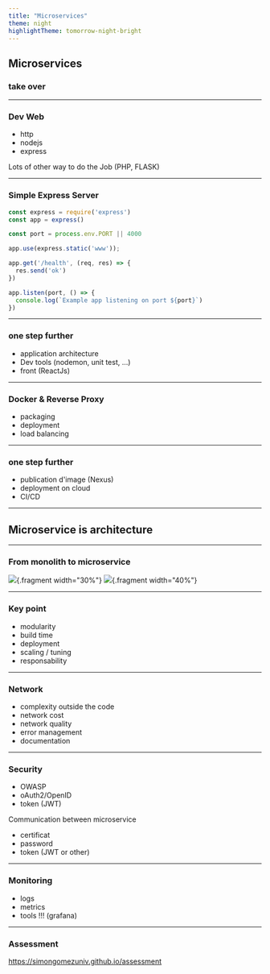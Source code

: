 ```yaml
---
title: "Microservices"
theme: night
highlightTheme: tomorrow-night-bright
---
```


## Microservices
### take over

---

### Dev Web
- http
- nodejs 
- express

Lots of other way to do the Job (PHP, FLASK)

---

### Simple Express Server

```javascript
const express = require('express')
const app = express()

const port = process.env.PORT || 4000

app.use(express.static('www'));

app.get('/health', (req, res) => {
  res.send('ok')
})

app.listen(port, () => {
  console.log(`Example app listening on port ${port}`)
})

```

---

###  one step further

- application architecture
- Dev tools (nodemon, unit test, ...)
- front (ReactJs)


---

### Docker & Reverse Proxy
- packaging
- deployment
- load balancing

---

###  one step further

- publication d'image (Nexus)
- deployment on cloud
- CI/CD

---

## Microservice is architecture

---

### From monolith to microservice

![](monolith.jpg){.fragment width="30%"}
![](monolith_split.jpg){.fragment width="40%"}


---


### Key point

- modularity
- build time
- deployment
- scaling / tuning
- responsability


---

### Network

- complexity outside the code
- network cost
- network quality
- error management 
- documentation

---

### Security

- OWASP
- oAuth2/OpenID
- token (JWT)

Communication between microservice
- certificat
- password
- token (JWT or other) 

---

### Monitoring

- logs
- metrics
- tools !!! (grafana)

---

### Assessment


https://simongomezuniv.github.io/assessment
